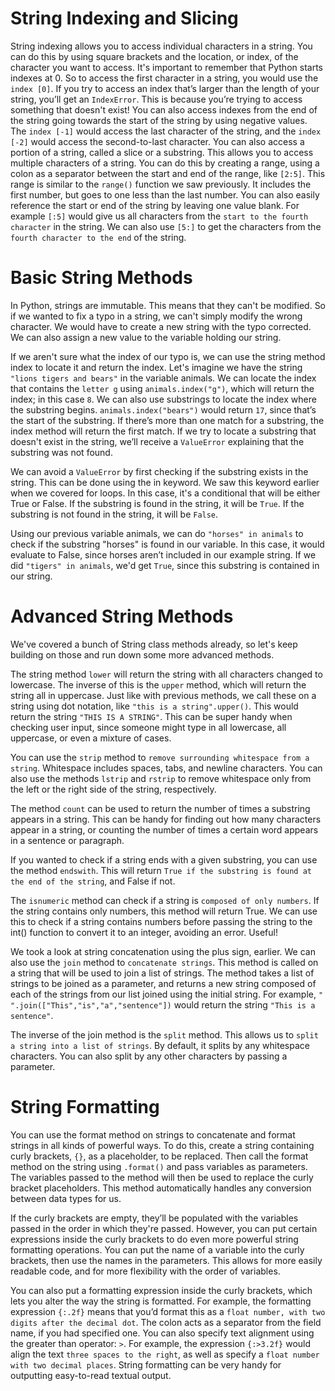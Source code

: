 <h1>String Indexing and Slicing</h1>

String indexing allows you to access individual characters in a string. 
You can do this by using square brackets and the location, or index, of the character you want to access.
It's important to remember that Python starts indexes at 0. So to access the first character in a string, you would use the `index [0]`. If you try to access an index that’s larger than the length of your string, you’ll get an `IndexError`.
This is because you’re trying to access something that doesn't exist! You can also access indexes from the end of the string going towards the start of the string by using negative values. 
The `index [-1]` would access the last character of the string, and the `index [-2]` would access the second-to-last character.
You can also access a portion of a string, called a slice or a substring.
This allows you to access multiple characters of a string. You can do this by creating a range, using a colon as a separator between the start and end of the range, like `[2:5]`. This range is similar to the `range()` function we saw previously. It includes the first number, but goes to one less than the last number. You can also easily reference the start or end of the string by leaving one value blank. For example `[:5]` would give us all characters from the `start to the fourth character` in the string. We can also use `[5:]` to get the characters from the `fourth character to the end` of the string.

<h1>Basic String Methods</h1>

In Python, strings are immutable. This means that they can't be modified. So if we wanted to fix a typo in a string, we can't simply modify the wrong character. We would have to create a new string with the typo corrected. We can also assign a new value to the variable holding our string.

If we aren't sure what the index of our typo is, we can use the string method index to locate it and return the index. Let's imagine we have the string `"lions tigers and bears"` in the variable animals. We can locate the index that contains the `letter g` using `animals.index("g")`, which will return the index; in this case `8`. We can also use substrings to locate the index where the substring begins. `animals.index("bears")` would return `17`, since that’s the start of the substring. If there’s more than one match for a substring, the index method will return the first match. If we try to locate a substring that doesn't exist in the string, we’ll receive a `ValueError` explaining that the substring was not found.

We can avoid a `ValueError` by first checking if the substring exists in the string. This can be done using the in keyword. We saw this keyword earlier when we covered for loops. In this case, it's a conditional that will be either True or False. If the substring is found in the string, it will be `True`. If the substring is not found in the string, it will be `False`.

Using our previous variable animals, we can do `"horses" in animals` to check if the substring "horses" is found in our variable. In this case, it would evaluate to False, since horses aren’t included in our example string. If we did `"tigers" in animals`, we'd get `True`, since this substring is contained in our string.

<h1>Advanced String Methods</h1>

We've covered a bunch of String class methods already, so let's keep building on those and run down some more advanced methods.

The string method `lower` will return the string with all characters changed to lowercase. The inverse of this is the `upper` method, which will return the string all in uppercase. Just like with previous methods, we call these on a string using dot notation, like `"this is a string".upper()`. This would return the string `"THIS IS A STRING"`. This can be super handy when checking user input, since someone might type in all lowercase, all uppercase, or even a mixture of cases.

You can use the `strip` method to `remove surrounding whitespace from a string`. Whitespace includes spaces, tabs, and newline characters. You can also use the methods  `lstrip` and `rstrip` to remove whitespace only from the left or the right side of the string, respectively.

The method `count` can be used to return the number of times a substring appears in a string. This can be handy for finding out how many characters appear in a string, or counting the number of times a certain word appears in a sentence or paragraph.

If you wanted to check if a string ends with a given substring, you can use the method `endswith`. This will return `True if the substring is found at the end of the string`, and False if not.

The `isnumeric` method can check if a string is `composed of only numbers`. If the string contains only numbers, this method will return True. We can use this to check if a string contains numbers before passing the string to the int() function to convert it to an integer, avoiding an error. Useful!

We took a look at string concatenation using the plus sign, earlier. We can also use the `join` method to `concatenate strings`. This method is called on a string that will be used to join a list of strings. The method takes a list of strings to be joined as a parameter, and returns a new string composed of each of the strings from our list joined using the initial string. For example, `" ".join(["This","is","a","sentence"])` would return the string `"This is a sentence"`.

The inverse of the join method is the `split` method. This allows us to `split a string into a list of strings`. By default, it splits by any whitespace characters. You can also split by any other characters by passing a parameter.

<h1>String Formatting</h1>

You can use the format method on strings to concatenate and format strings in all kinds of powerful ways. To do this, create a string containing curly brackets, `{}`, as a placeholder, to be replaced. Then call the format method on the string using `.format()` and pass variables as parameters. The variables passed to the method will then be used to replace the curly bracket placeholders. This method automatically handles any conversion between data types for us. 

If the curly brackets are empty, they’ll be populated with the variables passed in the order in which they're passed. However, you can put certain expressions inside the curly brackets to do even more powerful string formatting operations. You can put the name of a variable into the curly brackets, then use the names in the parameters. This allows for more easily readable code, and for more flexibility with the order of variables.

You can also put a formatting expression inside the curly brackets, which lets you alter the way the string is formatted. For example, the formatting expression `{:.2f}` means that you’d format this as a `float number, with two digits after the decimal dot`. The colon acts as a separator from the field name, if you had specified one. You can also specify text alignment using the greater than operator: `>`. For example, the expression `{:>3.2f}` would align the text `three spaces to the right`, as well as specify a `float number with two decimal places`. String formatting can be very handy for outputting easy-to-read textual output.



